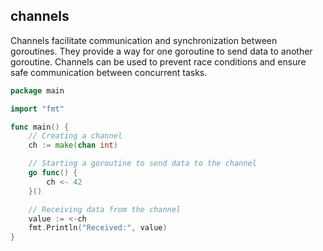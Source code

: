 ## channels
Channels facilitate communication and synchronization between goroutines.
They provide a way for one goroutine to send data to another goroutine.
Channels can be used to prevent race conditions and ensure safe communication between concurrent tasks.
```go
package main

import "fmt"

func main() {
    // Creating a channel
    ch := make(chan int)

    // Starting a goroutine to send data to the channel
    go func() {
        ch <- 42
    }()

    // Receiving data from the channel
    value := <-ch
    fmt.Println("Received:", value)
}
```
